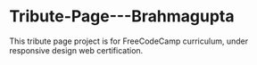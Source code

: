 # Tribute-Page---Brahmagupta
This tribute page project is for FreeCodeCamp curriculum, under responsive design web certification.
